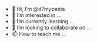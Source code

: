 - 👋 Hi, I’m @d7mypasta
- 👀 I’m interested in ...
- 🌱 I’m currently learning ...
- 💞️ I’m looking to collaborate on ...
- 📫 How to reach me ...

<!---
d7mypasta/d7mypasta is a ✨ special ✨ repository because its `README.md` (this file) appears on your GitHub profile.
You can click the Preview link to take a look at your changes.
--->
